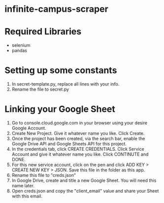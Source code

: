 # infinite-campus-scraper

# Required Libraries
- selenium
- pandas

# Setting up some constants
1. In secret-template.py, replace all lines with your info.
2. Rename the file to secret.py

# Linking your Google Sheet
1. Go to console.cloud.google.com in your browser using your desire Google Account.
2. Create New Project. Give it whatever name you like. Click Create.
3. Once the project has been created, via the search bar, enable the Google Drive API and Google Sheets API for this project.
4. In the credentials tab, click CREATE CREDENTIALS. Click Service Account and give it whatever name you like. Click CONTINUTE and DONE.
5. For this new service account, click on the pen and click ADD KEY > CREATE NEW KEY > JSON. Save this file in the folder as this app.
6. Rename this file to "creds.json"
7. In Google Drive, create and title a new Google Sheet. You will need this name later.
8. Open creds.json and copy the "client_email" value and share your Sheet with this email.

